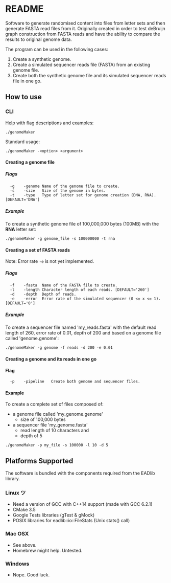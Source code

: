 # README #

Software to generate randomised content into files from letter sets and then
generate FASTA read files from it. Originally created in order to test 
deBruijn graph construction from FASTA reads and have the ability to compare
the results to original genome data.

The program can be used in the following cases:
1. Create a synthetic genome.
2. Create a simulated sequencer reads file (FASTA)
    from an existing genome file.
3. Create both the synthetic genome file and its
    simulated sequencer reads file in one go.

## How to use ##
### CLI ###
Help with flag descriptions and examples:
~~~~
./genomeMaker
~~~~
Standard usage: 
~~~~
./genomeMaker -<option> <argument>
~~~~

#### Creating a genome file ####
##### Flags #####
~~~~
  -g	-genome	Name of the genome file to create.
  -s	-size	Size of the genome in bytes.
  -t	-type	Type of letter set for genome creation (DNA, RNA).	[DEFAULT='DNA']
~~~~

##### Example #####
To create a synthetic genome file of 100,000,000 bytes (100MB) with the __RNA__ letter set:
~~~~
./genomeMaker -g genome_file -s 100000000 -t rna
~~~~
    
#### Creating a set of FASTA reads ####
Note: Error rate ````-e```` is not yet implemented.
##### Flags #####
~~~~
  -f	-fasta	Name of the FASTA file to create.
  -l	-length	Character length of each reads.	[DEFAULT='260']
  -d	-depth	Depth of reads.
  -e	-error	Error rate of the simulated sequencer (0 <= x <= 1).	[DEFAULT='0']
~~~~

##### Example #####
To create a sequencer file named 'my_reads.fasta' with the default read length
of 260, error rate of 0.01, depth of 200 and based on a genome file
called 'genome.genome':
~~~~
./genomeMaker -g genome -f reads -d 200 -e 0.01
~~~~
    
#### Creating a genome and its reads in one go ####
#### Flag ####
~~~~
  -p	-pipeline	Create both genome and sequencer files.
~~~~

#### Example ####
To create a complete set of files composed of:
- a genome file called 'my_genome.genome'
  - size of 100,000 bytes
- a sequencer file 'my_genome.fasta'
  - read length of 10 characters and
  - depth of 5
~~~~
./genomeMaker -p my_file -s 100000 -l 10 -d 5
~~~~
  
## Platforms Supported ##
The software is bundled with the components required from the EADlib library.

### Linux ツ ###
- Need a version of GCC with C++14 support (made with GCC 6.2.1)
- CMake 3.5
- Google Tests libraries (gTest & gMock)
- POSIX libraries for eadlib::io::FileStats (Unix stats() call)

### Mac OSX ###

- See above.
- Homebrew might help. Untested.
 
### Windows ###

- Nope. Good luck.